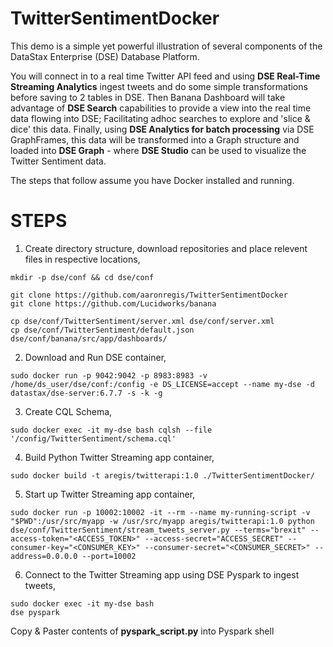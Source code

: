 # TwitterSentimentDocker

This demo is a simple yet powerful illustration of several components of the DataStax Enterprise (DSE) Database Platform.

You will connect in to a real time Twitter API feed and using **DSE Real-Time Streaming Analytics** ingest tweets and do some simple transformations before saving to 2 tables in DSE. Then Banana Dashboard will take advantage of **DSE Search** capabilities to provide a view into the real time data flowing into DSE; Facilitating adhoc searches to explore and 'slice & dice' this data. Finally, using **DSE Analytics for batch processing** via DSE GraphFrames, this data will be transformed into a Graph structure and loaded into **DSE Graph** - where **DSE Studio** can be used to visualize the Twitter Sentiment data.

The steps that follow assume you have Docker installed and running.

STEPS
=====

1. Create directory structure, download repositories and place relevent files in respective locations,

```
mkdir -p dse/conf && cd dse/conf

git clone https://github.com/aaronregis/TwitterSentimentDocker
git clone https://github.com/Lucidworks/banana

cp dse/conf/TwitterSentiment/server.xml dse/conf/server.xml
cp dse/conf/TwitterSentiment/default.json dse/conf/banana/src/app/dashboards/
```

2. Download and Run DSE container,

```
sudo docker run -p 9042:9042 -p 8983:8983 -v /home/ds_user/dse/conf:/config -e DS_LICENSE=accept --name my-dse -d datastax/dse-server:6.7.7 -s -k -g
```

3. Create CQL Schema,

```
sudo docker exec -it my-dse bash cqlsh --file '/config/TwitterSentiment/schema.cql'
```

4. Build Python Twitter Streaming app container,

```
sudo docker build -t aregis/twitterapi:1.0 ./TwitterSentimentDocker/
```

5. Start up Twitter Streaming app container,

```
sudo docker run -p 10002:10002 -it --rm --name my-running-script -v "$PWD":/usr/src/myapp -w /usr/src/myapp aregis/twitterapi:1.0 python dse/conf/TwitterSentiment/stream_tweets_server.py --terms="brexit" --access-token="<ACCESS_TOKEN>" --access-secret="ACCESS_SECRET" --consumer-key="<CONSUMER_KEY>" --consumer-secret="<CONSUMER_SECRET>" --address=0.0.0.0 --port=10002
```

6. Connect to the Twitter Streaming app using DSE Pyspark to ingest tweets,

```
sudo docker exec -it my-dse bash
dse pyspark
```

Copy & Paster contents of **pyspark_script.py** into Pyspark shell
